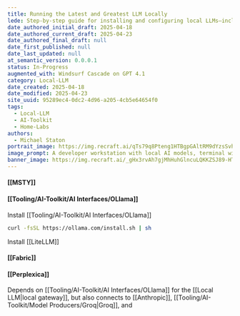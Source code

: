 ```yaml
---
title: Running the Latest and Greatest LLM Locally
lede: Step-by-step guide for installing and configuring local LLMs—including Ollama, LiteLLM, Fabric, and Perplexica—for modern AI workflows and toolchains.
date_authored_initial_draft: 2025-04-18
date_authored_current_draft: 2025-04-23
date_authored_final_draft: null
date_first_published: null
date_last_updated: null
at_semantic_version: 0.0.0.1
status: In-Progress
augmented_with: Windsurf Cascade on GPT 4.1
category: Local-LLM
date_created: 2025-04-18
date_modified: 2025-04-23
site_uuid: 95289ec4-0dc2-4d96-a205-4cb5e64654f0
tags:
  - Local-LLM
  - AI-Toolkit
  - Home-Labs
authors:
  - Michael Staton
portrait_image: https://img.recraft.ai/qTs79q8Pteng1HTBgpGAltRM9dYzsSvhmdQbFpRYNiA/rs:fit:1024:1820:0/raw:1/plain/abs://external/images/b333d0ad-a426-4126-b4fc-8f910e904ba4
image_prompt: A developer workstation with local AI models, terminal windows, and icons for Ollama, LiteLLM, Fabric, and Perplexica, all connected in a modern workflow diagram.
banner_image: https://img.recraft.ai/_gHx3rvAh7gjMhHuhGlncuLQKKZSJ89-HTOHUM6N15A/rs:fit:2048:1024:0/raw:1/plain/abs://external/images/fcaf7568-f5f3-4301-af51-034848fbfab1
---
```


#### [[MSTY]]


#### [[Tooling/AI-Toolkit/AI Interfaces/OLlama]]
Install [[Tooling/AI-Toolkit/AI Interfaces/OLlama]]

```bash
curl -fsSL https://ollama.com/install.sh | sh
```

Install [[LiteLLM]]

#### [[Fabric]]

#### [[Perplexica]]
Depends on [[Tooling/AI-Toolkit/AI Interfaces/OLlama]] for the [[Local LLM|local gateway]], but also connects to [[Anthropic]], [[Tooling/AI-Toolkit/Model Producers/Groq|Groq]], and 

